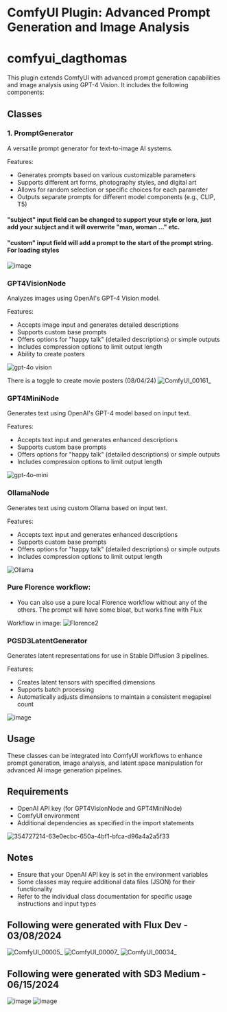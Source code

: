 # ComfyUI Plugin: Advanced Prompt Generation and Image Analysis
# comfyui_dagthomas

This plugin extends ComfyUI with advanced prompt generation capabilities and image analysis using GPT-4 Vision. It includes the following components:

## Classes

### 1. PromptGenerator

A versatile prompt generator for text-to-image AI systems.

Features:
- Generates prompts based on various customizable parameters
- Supports different art forms, photography styles, and digital art
- Allows for random selection or specific choices for each parameter
- Outputs separate prompts for different model components (e.g., CLIP, T5)

#### "subject" input field can be changed to support your style or lora, just add your subject and it will overwrite "man, woman ..." etc.

#### "custom" input field will add a prompt to the start of the prompt string. For loading styles

![image](https://github.com/dagthomas/comfyui_dagthomas/assets/4311672/2c6e7418-51a6-465c-8573-36f36300e8a6)

### GPT4VisionNode

Analyzes images using OpenAI's GPT-4 Vision model.

Features:
- Accepts image input and generates detailed descriptions
- Supports custom base prompts
- Offers options for "happy talk" (detailed descriptions) or simple outputs
- Includes compression options to limit output length
- Ability to create posters
  
![gpt-4o vision](https://github.com/dagthomas/comfyui_dagthomas/blob/master/examples/flux/gpt-4o_vision/dagthomas_gpt-4o-vision-workflow.png)

There is a toggle to create movie posters (08/04/24)
![ComfyUI_00161_](https://github.com/user-attachments/assets/262c7d5b-9770-492f-89b1-5dc6b62c9cc3)



### GPT4MiniNode

Generates text using OpenAI's GPT-4 model based on input text.

Features:
- Accepts text input and generates enhanced descriptions
- Supports custom base prompts
- Offers options for "happy talk" (detailed descriptions) or simple outputs
- Includes compression options to limit output length

![gpt-4o-mini](https://github.com/dagthomas/comfyui_dagthomas/blob/master/examples/flux/gpt-4o-mini/dagthomas_gpt-4o-mini_workflow.png)



### OllamaNode

Generates text using custom Ollama based on input text.

Features:
- Accepts text input and generates enhanced descriptions
- Supports custom base prompts
- Offers options for "happy talk" (detailed descriptions) or simple outputs
- Includes compression options to limit output length

![Ollama](https://github.com/dagthomas/comfyui_dagthomas/blob/master/examples/flux/ollama_local_llm/comfyui_dagthomas_localllm__00044_.png)



### Pure Florence workflow: 

- You can also use a pure local Florence workflow without any of the others. The prompt will have some bloat, but works fine with Flux

Workflow in image:
![Florence2](https://github.com/dagthomas/comfyui_dagthomas/blob/master/examples/flux/florence2/dagthomas_florence2_workflow.png)




### PGSD3LatentGenerator

Generates latent representations for use in Stable Diffusion 3 pipelines.

Features:
- Creates latent tensors with specified dimensions
- Supports batch processing
- Automatically adjusts dimensions to maintain a consistent megapixel count

![image](https://github.com/user-attachments/assets/b4e0bb6e-fded-4a99-b8d4-558f21124863)


## Usage

These classes can be integrated into ComfyUI workflows to enhance prompt generation, image analysis, and latent space manipulation for advanced AI image generation pipelines.

## Requirements

- OpenAI API key (for GPT4VisionNode and GPT4MiniNode)
- ComfyUI environment
- Additional dependencies as specified in the import statements

![354727214-63e0ecbc-650a-4bf1-bfca-d96a4a2a5f33](https://github.com/user-attachments/assets/45dda70b-8f1b-4615-a0c4-0b1c16ff94bc)


## Notes

- Ensure that your OpenAI API key is set in the environment variables
- Some classes may require additional data files (JSON) for their functionality
- Refer to the individual class documentation for specific usage instructions and input types


## Following were generated with Flux Dev - 03/08/2024
![ComfyUI_00005_](https://github.com/user-attachments/assets/d760bb22-797e-441e-a5b5-52e793a2b7c8)
![ComfyUI_00007_](https://github.com/user-attachments/assets/6975521b-85e3-4e18-a061-8cefb95159e5)
![ComfyUI_00034_](https://github.com/user-attachments/assets/470426d5-9320-40a3-816e-9d4bcfda6940)

## Following were generated with SD3 Medium - 06/15/2024

![image](https://github.com/dagthomas/comfyui_dagthomas/assets/4311672/94c76273-0a16-450a-876c-9eb515d995d5)
![image](https://github.com/dagthomas/comfyui_dagthomas/assets/4311672/37924320-6b46-48fb-9c5d-a24da2d3fd4c)




